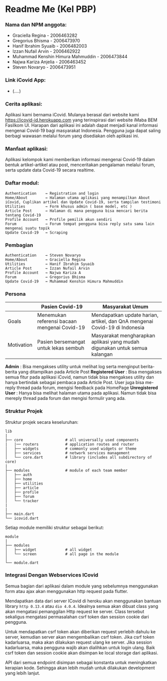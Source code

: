 # Readme Me (Kel PBP)

### Nama dan NPM anggota:
- Graciella Regina                   - 2006463282
- Gregorius Bhisma                   - 2006473970
- Hanif Ibrahim Syuaib               - 2006482003
- Izzan Nufail Arvin                 - 2006462922
- Muhammad Kenshin Himura Mahmuddin  - 2006473844
- Najwa Kariza Anjelia               - 2006463452
- Steven Novaryo                     - 2006473951

### Link iCovid App:
- (....)

### Cerita aplikasi:
Aplikasi kami bernama iCovid. Mulanya berasal dari website kami https://icovid-id.herokuapp.com yang terinspirasi dari website iMaba BEM Fasilkom UI. Harapan dari aplikasi ini adalah dapat menjadi kanal informasi mengenai Covid-19 bagi masyarakat Indonesia. Pengguna juga dapat saling berbagi wawasan melalui forum yang disediakan oleh aplikasi ini. 

### Manfaat aplikasi:
Aplikasi kelompok kami memberikan informasi mengenai Covid-19 dalam bentuk artikel-artikel atau post, menceritakan pengalaman melalui forum, serta update data Covid-19 secara realtime.

### Daftar modul:

```
Authentication    → Registration and login
Home/About        → Halaman utama aplikasi yang menampilkan About iCovid, Cuplikan artikel dan Update Covid-19, serta tampilan testimoni
Utilities         → Form khusus admin ( base model, etc )
Article Post      → Halaman di mana pengguna bisa mencari berita tentang Covid-19
Profile Account   → Profile pemilik akun sendiri
Forum             → Forum tempat pengguna bisa reply satu sama lain mengenai suatu topik
Update Covid-19   → Scraping 
```

### Pembagian

```
Authentication    → Steven Novaryo
Home/About        → Graciella Regina
Utilities         → Hanif Ibrahim Syuaib
Article Post      → Izzan Nufail Arvin
Profile Account   → Najwa Kariza A
Forum             → Gregorius Bhisma
Update Covid-19   → Muhammad Kenshin Himura Mahmuddin
```

### Persona

|  | Pasien Covid-19|Masyarakat Umum |
|--|-------------- | ---------------| 
| Goals | Menemukan referensi bacaan mengenai Covid-19 | Mendapatkan update harian, artikel, dan QnA mengenai Covid-19 di Indonesia|   
| Motivation | Pasien bersemangat untuk lekas sembuh| Masyarakat mengharapkan aplikasi yang mudah digunakan untuk semua kalangan |Masyarakat mengharapkan wadah untuk saling bertukar informasi dengan mudah |

**Admin**     : Bisa mengakses utility untuk melihat log serta menginput berita-berita yang ditampilkan pada Article Post
**Registered User** : Bisa mengakses semua fitur pada aplikasi iCovid, namun tidak bisa mengakses utility dan hanya bertindak sebagai pembaca pada Article Post. User juga bisa me-reply thread pada forum, mengisi feedback pada HomePage
**Unregistered User** : Hanya bisa melihat halaman utama pada aplikasi. Namun tidak bisa mereply thread pada forum dan mengisi formulir yang ada.


### Struktur Projek

Struktur projek secara keseluruhan:

```
lib
|
├── core                   # all universally used components
|   |── routers            # application routes and router
│   ├── widgets            # commonly used widgets or theme
│   ├── services           # network services management
│   └── core.dart          # library (includes all subdirectory of core) 
|
├── modules                # module of each team member 
│   ├── auth                            
│   ├── home
│   ├── utilities
│   ├── article
│   ├── profile
│   ├── forum
│   └── tracker
|
|
├── main.dart               
└── icovid.dart          
```

Setiap module memiliki struktur sebagai berikut:
```
module
|
├── modules                 
│   ├── widget             # all widget
│   └── screen             # all page in the module
│
└── module.dart            
```

### Integrasi Dengan Webservices ICovid

Semua bagian dari aplikasi dalam module yang sebelumnya menggunakan form atau ajax akan menggunakan http request pada flutter.

Mendapatkan data dari server ICovid di heroku akan menggunakan bantuan library `http 0.13.4` atau `dio 4.0.4`. Idealnya semua akan dibuat class yang akan mengatasi pemanggilan Http request ke server. Class tersebut sekaligus mengatasi permasalahan csrf token dan session cookie dari pengguna. 

Untuk mendapatkan csrf token akan diberikan request yerlebih dahulu ke server, kemudian server akan mengembalikan csrf token. Jika csrf token kadarluarsa, maka akan dilakukan request ulang ke server. Jika session kadarluarsa, maka pengguna wajib akan dialihkan untuk login ulang. Baik csrf token dan session cookie akan disimpan ke local storage dari aplikasi.  

API dari semua endpoint disimpan sebagai konstanta untuk meningkatkan kerapian kode. Sehingga akan lebih mudah untuk dilakukan development yang lebih lanjut.